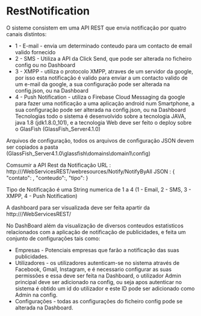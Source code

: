 # RestNotification
O sisteme consistem em uma API REST que envia notificação por quatro canais distintos:

- 1 - E-mail - envia um determinado conteudo para um contacto de email valido fornecido
- 2 - SMS - Utiliza a API da Click Send, que pode ser alterada no ficheiro config ou no Dashboard
- 3 - XMPP - utiliza o protocolo XMPP, atraves de um servidor da google, por isso esta notificação é valido para enviar a um contacto valido de um e-mail da google, a sua configuração pode ser alterada na config.json, ou na Dashboard
- 4 - Push Notification - utiliza o Firebase Cloud Messaging da google para fazer uma notificação a uma aplicação android num Smartphone, a sua configuração pode ser alterada na config.json, ou na Dashboard
Tecnologias todo o sistema é desenvolvido sobre a tecnologia JAVA, java 1.8 (jdk1.8.0_101), e a tecnologia Web deve ser feito o deploy sobre o GlasFish (GlassFish_Server4.1.0)

Arquivos de configuração, todos os arquivos de configuração JSON devem ser copiados a pasta (GlassFish_Server4.1.0\glassfish\domains\domain1\config)

Comsumir a API Rest da Notificação URL : http:///WebServicesREST/webresources/Notify/NotifyByAll JSON : { "contato": , "conteudo":, "tipo": }

Tipo de Notificação é uma String numerica de 1 a 4 (1 - Email, 2 - SMS, 3 - XMPP, 4 - Push Notification)

A dashboard para ser visualizada deve ser feita apartir da http:///WebServicesREST/

No DashBoard além da visualização de diversos conteudos estatisticos relacionados com a aplicação de notificação de publicidades, e feita um conjunto de configurações tais como:
 - Empresas - Potenciais empresas que farão a notificação das suas publicidades.
 - Utilizadores - os utilizadores autenticam-se no sistema através de Facebook, Gmail, Instagram, e é necessario configurar as suas permissões e essa deve ser feita na Dashboard, o utilizador Admin principal deve ser adicionado na config, ou seja apos autenticar no sistema é obtido um id do utilizador e este ID pode ser adicionado como Admin na config.
 - Configurações - todas as configurações do ficheiro config pode se alterada na Dashboard.
